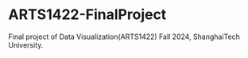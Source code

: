 # ARTS1422-FinalProject
Final project of  Data Visualization(ARTS1422) Fall 2024, ShanghaiTech University.
